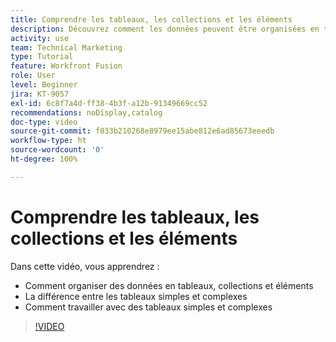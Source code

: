 ```yaml
---
title: Comprendre les tableaux, les collections et les éléments
description: Découvrez comment les données peuvent être organisées en tableaux, collections et éléments, et comment travailler avec des tableaux simples et complexes, dans  [!DNL Adobe Workfront Fusion].
activity: use
team: Technical Marketing
type: Tutorial
feature: Workfront Fusion
role: User
level: Beginner
jira: KT-9057
exl-id: 6c8f7a4d-ff38-4b3f-a12b-91349669cc52
recommendations: noDisplay,catalog
doc-type: video
source-git-commit: f033b210268e8979ee15abe812e6ad85673eeedb
workflow-type: ht
source-wordcount: '0'
ht-degree: 100%

---
```


# Comprendre les tableaux, les collections et les éléments

Dans cette vidéo, vous apprendrez :

* Comment organiser des données en tableaux, collections et éléments
* La différence entre les tableaux simples et complexes
* Comment travailler avec des tableaux simples et complexes

>[!VIDEO](https://video.tv.adobe.com/v/335298/?quality=12&learn=on)
